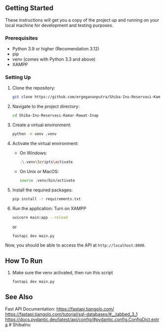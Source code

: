 ## Getting Started

These instructions will get you a copy of the project up and running on your local machine for development and testing purposes.

### Prerequisites

- Python 3.9 or higher (Recomendation 3.12)
- pip
- venv (comes with Python 3.3 and above)
- XAMPP

### Setting Up

1. Clone the repository:
    ```bash
    git clone https://github.com/ergegananputra/Shiba-Inu-Reservasi-Kamar-Rawat-Inap.git
    ```

2. Navigate to the project directory:
    ```bash
    cd Shiba-Inu-Reservasi-Kamar-Rawat-Inap
    ```

3. Create a virtual environment:
    ```bash
    python -m venv .venv
    ```

4. Activate the virtual environment:
    - On Windows:
        ```bash
        .\.venv\Scripts\activate
        ```
    - On Unix or MacOS:
        ```bash
        source .venv/bin/activate
        ```

5. Install the required packages:
    ```bash
    pip install -r requirements.txt
    ```

6. Run the application:
    Turn on XAMPP

    ```bash
    uvicorn main:app --reload
    ```
    or
    ```bash
    fastapi dev main.py
    ```

Now, you should be able to access the API at `http://localhost:8000`.

## How To Run
1. Make sure the venv activated, then run this script
    ```bash
    fastapi dev main.py
    ```

## See Also 
Fast API Documentation:
https://fastapi.tiangolo.com/
https://fastapi.tiangolo.com/tutorial/sql-databases/#__tabbed_3_1
https://docs.pydantic.dev/latest/api/config/#pydantic.config.ConfigDict.extra
#   S h i b a I n u  
 